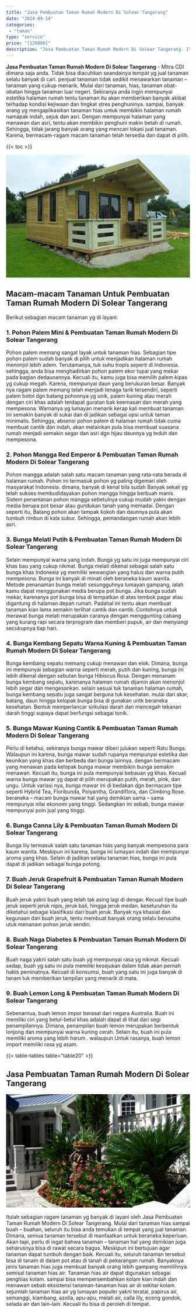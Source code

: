 ```yaml
---
title: "Jasa Pembuatan Taman Rumah Modern Di Solear Tangerang"
date: "2024-09-14"
categories:
 - "taman"
type: "service"
price: "[120000]"
description: "Jasa Pembuatan Taman Rumah Modern Di Solear Tangerang. Itulah sebagian ragam tanaman yg banyak di layani oleh Jasa Pembuatan Taman Rumah Modern Di Solear Tange..."
---
```


**Jasa Pembuatan Taman Rumah Modern Di Solear Tangerang** - Mitra CDI dimana saja anda. Tidak bisa diacuhkan seandainya tempat yg jual tanaman selalu banyak di cari. penjual tanaman tidak sedikit menawarkan tanaman – tanaman yang cukup menarik. Mulai dari tanaman, hias, tanaman obat- obatan hingga tanaman luar negeri. Sekiranya anda ingin mempunyai estetika halaman rumah tentu tanaman itu akan memberikan banyak akibat terhadap kondisi kejiwaan dan tingkat stres penghuninya. sampai, banyak orang yg mengaplikasikan tanaman hias untuk membikin halaman rumah namapak indah, sejuk dan asri. Dengan mempunyai halaman yang menawan dan asri, tentu akan membikin penghuni makin betah di rumah. Sehingga, tidak jarang banyak orang yang mencari lokasi jual tanaman. Karena, bermacam-ragam macam tanaman telah tersedia dan dapat di pilih.

{{< toc >}}

![Jasa Pembuatan Taman Rumah Modern Di Solear Tangerang](/images/taman/rumah-tahan-gempa.jpg)

## Macam-macam Tanaman Untuk Pembuatan Taman Rumah Modern Di Solear Tangerang

Berikut sebagian macam tanaman yg di layani:

### 1\. Pohon Palem Mini & Pembuatan Taman Rumah Modern Di Solear Tangerang

Pohon palem memang sangat layak untuk tanaman hias. Sebagian tipe pohon palem sudah banyak di pilih untuk menjadikan halaman rumah menonjol lebih adem. Terutamanya, tuk suhu tropis seperti di Indonesia. sehingga, anda bisa menghadirkan pohon palem ekor tupai yang mekar pada bagian dedaunannya. Kecuali itu, kamu juga bisa memilih palem kipas yg cukup megah. Karena, mempunyai daun yang berukuran besar. Banyak nya ragam palem memang telah menjadi tenaga tarik tersendiri, seperti palem botol dgn batang pohonnya yg unik, palem kuning atau merah dengan ciri khas adalah terdapat guratan bak keemasan dan merah yang mempesona. Warnanya yg lumayan menarik kerap kali membuat tanaman ini semakin banyak di sukai dan di jadikan sebagai opsi untuk taman minimalis. Sehingga, absensi pohon palem di halaman rumah tidak cuma membuat cantik dan indah, akan melainkan pula bisa membuat suasana rumah menjadi semakin segar dan asri dgn hijau daunnya yg teduh dan mempesona.

### 2\. Pohon Mangga Red Emperor & Pembuatan Taman Rumah Modern Di Solear Tangerang

Pohon mangga adalah salah satu macam tanaman yang rata-rata berada di halaman rumah. Pohon ini termasuk pohon yg paling digemari oleh masyarakat Indonesia. dimana, banyak di kenal bila sudah Banyak sekali yg telah sukses membudidayakan pohon mangga hingga berbuah manis. Sistem penamanan pohon mangga sebetulnya cukup mudah yakni dengan media berupa pot besar atau gundukan tanah yang memadai. Dengan seperti itu, Batang pohon akan tampak kokoh dan daunnya pula akan tumbuh rimbun di kala subur. Sehingga, pemandangan rumah akan lebih asri.

### 3\. Bunga Melati Putih & Pembuatan Taman Rumah Modern Di Solear Tangerang

Selain mempunyai warna yang indah. Bunga yg satu ini juga mempunyai ciri khas bau yang cukup nikmat. Bunga melati dikenal sebagai salah satu bunga khas Indonesia yg memiliki wewangian yang halus dan warna putih mempesona. Bunga ini banyak di minati oleh beraneka kaum wanita. Metode penanaman bunga melati sesungguhnya lumayan gampang, ialah kamu dapat menggunakan media berupa pot bunga. Jika bunga sudah mekar, karenanya pot bunga bisa di tempatkan di atas tembok pagar atau digantung di halaman depan rumah. Padahal ini tentu akan membuat tanaman kian lama semakin terlihat cantik dan cantik. Contohnya untuk merawat bunga melati merupakan caranya dengan menggunting cabang yang kurang rapi secara terprogram dan memberi pupuk, air dan menyiangi secukupnya tiap hari.

### 4\. Bunga Kembang Sepatu Warna Kuning & Pembuatan Taman Rumah Modern Di Solear Tangerang

Bunga kembang sepatu memang cukup menawan dan elok. Dimana, bunga ini mempunyai sebagian warna seperti merah, putih dan kuning, bunga ini lebih dikenal dengan sebutan bunga Hibiscus Rosa. Dengan menanam bunga kembang sepatu, karenanya halaman rumah dijamin akan menonjol lebih segar dan mengesankan. selain sesuai tuk tanaman halaman rumah, bunga kembang sepatu juga sangat berguna tuk kesehatan. mulai dari akar, batang, daun hingga kelopak bunga bisa di gunakan untk beraneka kesehatan. Bentuk memperlancar sirkulasi darah dan mencegah tekanan darah tinggi supaya dapat berfungsi sebagai tonik.

### 5\. Bunga Mawar Kuning Cantik & Pembuatan Taman Rumah Modern Di Solear Tangerang

Perlu di ketahui, sekiranya bunga mawar diberi julukan seperti Ratu Bunga. Walaupun ini karena, bunga mawar sudah rupanya mempunyai estetika dan keunikan yang khas dan berbeda dari bunga lainnya. dengan bermacam yang menawan pada kelopak bunga mawar membikin bunga semakin menawan. Kecuali itu, bunga ini pula mempunyai bebauan yg khas. Kecuali warna bunga mawar yg dapat di pilih merupakan putih, merah, pink, dan ungu. Untuk variasi nya, bunga mawar ini di bedakan dgn bermacam tipe seperti Hybrid Tea, Floribunda, Polyantha, Grandiflora, dan Climbing Rose. beraneka – macam bunga mawar hal yang demikian sama – sama mempunyai nilai ekonomi yang tinggi. Sedangkan ini sebab, bunga mawar mempunyai poin jual yang tinggi.

### 6\. Bunga Canna Lily & Pembuatan Taman Rumah Modern Di Solear Tangerang

Bunga lily termasuk salah satu tanaman hias yang banyak mempesona para kaum wanita. Meskipun ini karena, bunga ini lumayan indah dan mempunyai aroma yang khas. Selain di jadikan selaku tanaman hias, bunga ini pula dapat di jadikan sebagai bunga potong.

### 7\. Buah Jeruk Grapefruit & Pembuatan Taman Rumah Modern Di Solear Tangerang

Buah jeruk yakni buah yang telah tak asing lagi di dengar. Kecuali tipe buah jeruk seperti jeruk nipis, jeruk bali, hingga jeruk medan. keseluruhan itu diketahui sebagai klasifikasi dari buah jeruk. Banyak nya khasiat dan kegunaan dari buah jeruk, tentu membuat banyak orang selalu berusaha utuk menanam pohon jeruk sendiri.

### 8\. Buah Naga Diabetes & Pembuatan Taman Rumah Modern Di Solear Tangerang

Buah naga yakni salah satu buah yg mempunyai rasa yg nikmat. Kecuali sedap, buah yg satu ini pula memiliki kesejukan dalam tidak akan pernah habis peminatnya. Kecuali di konsumsi, buah yang satu ini juga banyak di tanam tuk memberikan tampilan yang menarik di mata.

### 9\. Buah Lemon Long & Pembuatan Taman Rumah Modern Di Solear Tangerang

Sebenarnua, buah lemon impor berasal dari negara Australia. Buah ini memiliki ciri yang betul-betul khas adalah dapat di lihat dari segi penampilannya. Dimana, penampilan buah lemon merupakan berbentuk lonjong dan mempunyai warna kuning cerah. Selain itu, buah ini pula memiliki aroma yang lebih harum . walaupun Untuk rasanya, buah lemon import memiliki rasa yg asam.

{{< table-tables table="table20" >}}

## Jasa Pembuatan Taman Rumah Modern Di Solear Tangerang

![Jasa Pembuatan Taman Rumah Modern Di Solear Tangerang](/images/taman/taman650x400-1.jpg)

Itulah sebagian ragam tanaman yg banyak di layani oleh Jasa Pembuatan Taman Rumah Modern Di Solear Tangerang. Mulai dari tanaman hias sampai buah – buahan, seluruh itu bisa anda temukan di tempat yang jual tanaman. Dimana, semua tanaman tersebut di manfaatkan untuk beraneka keperluan. Akan tapi, perlu di ingat bahwa tanaman – tanaman hal yang demikian juga seharusnya bisa di rawat secara bagus. Meskipun ini bertujuan agar tanaman dapat tumbuh dengan baik. Kecuali itu, seluruh tanaman tersebut bisa di tanam di dalam pot atau di tanah di pekarangan rumah. Banyaknya jenis tanaman hias juga membuat banyak orang lebih gampang memilihnya. semisal tanaman hias air. Tanaman hias air dapat digunakan sebagai penghias kolam. sampai bisa mempersembahkan kolam kian indah dan menawan sebab eksistensi tanaman-tanaman hias air di sekitar kolam. sejumlah tanaman hias air yg lumayan populer yakni teratai, papirus air, semanggi, kiambang, azolla, apu-apu, melati air, calla lily, eceng gondok, selada air dan lain-lain. Kecuali itu bisa di peroleh di tempat.
